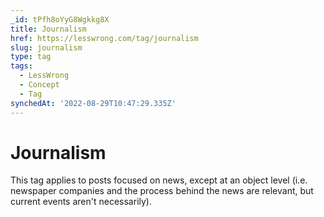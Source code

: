 ```yaml
---
_id: tPfh8oYyG8Wgkkg8X
title: Journalism
href: https://lesswrong.com/tag/journalism
slug: journalism
type: tag
tags:
  - LessWrong
  - Concept
  - Tag
synchedAt: '2022-08-29T10:47:29.335Z'
---
```

# Journalism

This tag applies to posts focused on news, except at an object level (i.e. newspaper companies and the process behind the news are relevant, but current events aren't necessarily).